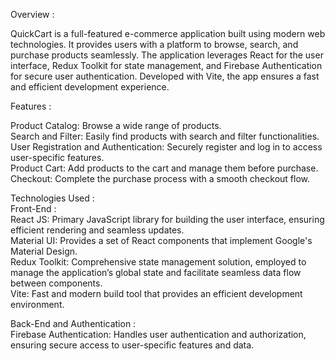 Overview :

QuickCart is a full-featured e-commerce application built using modern web technologies. It provides users with a platform to browse, search, and purchase products seamlessly. The application leverages React for the user interface, Redux Toolkit for state management, and Firebase Authentication for secure user authentication. Developed with Vite, the app ensures a fast and efficient development experience.

Features :

Product Catalog: Browse a wide range of products.  
Search and Filter: Easily find products with search and filter functionalities.   
User Registration and Authentication: Securely register and log in to access user-specific features.  
Product Cart: Add products to the cart and manage them before purchase.  
Checkout: Complete the purchase process with a smooth checkout flow.

Technologies Used :  
Front-End :  
React JS: Primary JavaScript library for building the user interface, ensuring efficient rendering and seamless updates.  
Material UI: Provides a set of React components that implement Google's Material Design.  
Redux Toolkit: Comprehensive state management solution, employed to manage the application’s global state and facilitate seamless data flow between components.  
Vite: Fast and modern build tool that provides an efficient development environment.

Back-End and Authentication :  
Firebase Authentication: Handles user authentication and authorization, ensuring secure access to user-specific features and data.
